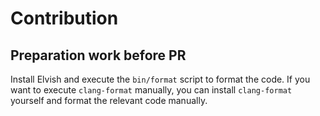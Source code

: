 # Contribution
## Preparation work before PR
Install Elvish and execute the `bin/format` script to format the code. If you want to execute `clang-format` manually, you can install `clang-format` yourself and format the relevant code manually.